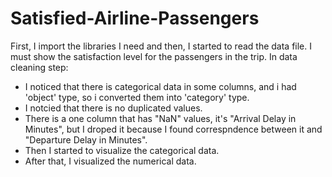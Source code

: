 # Satisfied-Airline-Passengers
First, I import the libraries I need and then, I started to read the data file.
I must show the satisfaction level for the passengers in the trip. 
In data cleaning step:
 - I noticed that there is categorical data in some columns, and i had 'object' type, so i converted them into 'category' type.
 - I notcied that there is no duplicated values.
 - There is a one column that has "NaN" values, it's "Arrival Delay in Minutes", but I droped it because I found correspndence between it and "Departure Delay in Minutes".
 - Then I started to visualize the categorical data.
 - After that, I visualized the numerical data.
     
